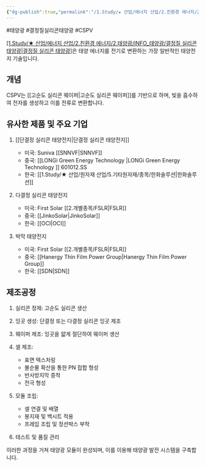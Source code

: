 ```yaml
---
{"dg-publish":true,"permalink":"/1.Study/★ 산업/에너지 산업/2.친환경 에너지/2.태양광/INFO_태양광/CSPV/","created":"2024-12-31T09:45:05.898+09:00","updated":"2025-06-03T20:07:21.030+09:00"}
---
```


#태양광 #결정질실리콘태양광 #CSPV

[[1.Study/★ 산업/에너지 산업/2.친환경 에너지/2.태양광/INFO_태양광/결정질 실리콘 태양광\|결정질 실리콘 태양광]](CSPV)은 태양 에너지를 전기로 변환하는 가장 일반적인 태양전지 기술입니다.

## 개념

CSPV는 [[고순도 실리콘 웨이퍼\|고순도 실리콘 웨이퍼]]를 기반으로 하며, 빛을 흡수하여 전자를 생성하고 이를 전류로 변환합니다.

## 유사한 제품 및 주요 기업

1. [[단결정 실리콘 태양전지\|단결정 실리콘 태양전지]]
    
    - 미국: Suniva [[SNNVF\|SNNVF]]
    - 중국: [[LONGi Green Energy Technology \|LONGi Green Energy Technology ]] 601012.SS
    - 한국: [[1.Study/★ 산업/원자재 산업/5.기타원자재/종목/한화솔루션\|한화솔루션]] 
    
2. 다결정 실리콘 태양전지
    
    - 미국: First Solar [[2.개별종목/FSLR\|FSLR]]
    - 중국: [[JinkoSolar\|JinkoSolar]]
    - 한국: [[OCI\|OCI]]
    
3. 박막 태양전지
    
    - 미국: First Solar [[2.개별종목/FSLR\|FSLR]]
    - 중국: [[Hanergy Thin Film Power Group\|Hanergy Thin Film Power Group]]
    - 한국: [[SDN\|SDN]] 
    

## 제조공정

1. 실리콘 정제: 고순도 실리콘 생산
2. 잉곳 생성: 단결정 또는 다결정 실리콘 잉곳 제조
3. 웨이퍼 제조: 잉곳을 얇게 절단하여 웨이퍼 생산
4. 셀 제조:
    
    - 표면 텍스처링
    - 불순물 확산을 통한 PN 접합 형성
    - 반사방지막 증착
    - 전극 형성
    
5. 모듈 조립:
    
    - 셀 연결 및 배열
    - 봉지재 및 백시트 적용
    - 프레임 조립 및 정션박스 부착
    
6. 테스트 및 품질 관리

이러한 과정을 거쳐 태양광 모듈이 완성되며, 이를 이용해 태양광 발전 시스템을 구축합니다.